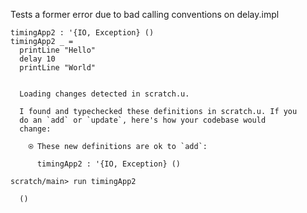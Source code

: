 Tests a former error due to bad calling conventions on delay.impl

``` unison
timingApp2 : '{IO, Exception} ()
timingApp2 _ =
  printLine "Hello"
  delay 10
  printLine "World"
```

```ucm

  Loading changes detected in scratch.u.

  I found and typechecked these definitions in scratch.u. If you
  do an `add` or `update`, here's how your codebase would
  change:
  
    ⍟ These new definitions are ok to `add`:
    
      timingApp2 : '{IO, Exception} ()

```
```ucm
scratch/main> run timingApp2

  ()

```
